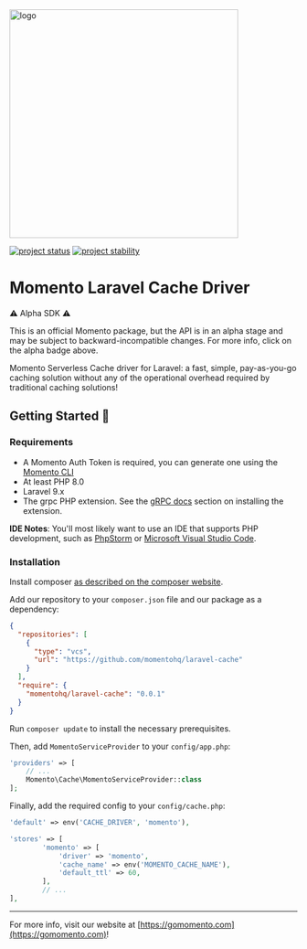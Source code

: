 <head>
  <meta name="Momento Laravel cache driver" content="Taggable Momento serverless cache driver for Laravel">
</head>
<img src="https://docs.momentohq.com/img/logo.svg" alt="logo" width="400"/>

[![project status](https://momentohq.github.io/standards-and-practices/badges/project-status-incubating.svg)](https://github.com/momentohq/standards-and-practices/blob/main/docs/momento-on-github.md)
[![project stability](https://momentohq.github.io/standards-and-practices/badges/project-stability-alpha.svg)](https://github.com/momentohq/standards-and-practices/blob/main/docs/momento-on-github.md)

# Momento Laravel Cache Driver

:warning: Alpha SDK :warning:

This is an official Momento package, but the API is in an alpha stage and may be subject to backward-incompatible
changes. For more info, click on the alpha badge above.

Momento Serverless Cache driver for Laravel: a fast, simple, pay-as-you-go caching solution without
any of the operational overhead required by traditional caching solutions!

## Getting Started :running:

### Requirements

- A Momento Auth Token is required, you can generate one using
  the [Momento CLI](https://github.com/momentohq/momento-cli)
- At least PHP 8.0
- Laravel 9.x
- The grpc PHP extension. See the [gRPC docs](https://github.com/grpc/grpc/blob/v1.46.3/src/php/README.md) section on
  installing the extension.

**IDE Notes**: You'll most likely want to use an IDE that supports PHP development, such
as [PhpStorm](https://www.jetbrains.com/phpstorm/) or [Microsoft Visual Studio Code](https://code.visualstudio.com/).

### Installation

Install composer [as described on the composer website](https://getcomposer.org/doc/00-intro.md).

Add our repository to your `composer.json` file and our package as a dependency:

```json
{
  "repositories": [
    {
      "type": "vcs",
      "url": "https://github.com/momentohq/laravel-cache"
    }
  ],
  "require": {
    "momentohq/laravel-cache": "0.0.1"
  }
}
```

Run `composer update` to install the necessary prerequisites.

Then, add `MomentoServiceProvider` to your `config/app.php`:

```php
'providers' => [
    // ...
    Momento\Cache\MomentoServiceProvider::class
];
```

Finally, add the required config to your `config/cache.php`:

```php
'default' => env('CACHE_DRIVER', 'momento'),

'stores' => [
        'momento' => [
            'driver' => 'momento',
            'cache_name' => env('MOMENTO_CACHE_NAME'),
            'default_ttl' => 60,
        ],
		// ...
],
```

----------------------------------------------------------------------------------------
For more info, visit our website at [https://gomomento.com](https://gomomento.com)!